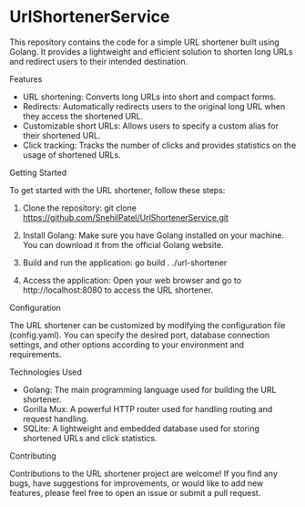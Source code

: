 # UrlShortenerService



This repository contains the code for a simple URL shortener built using Golang. It provides a lightweight and efficient solution to shorten long URLs and redirect users to their intended destination.

Features

* URL shortening: Converts long URLs into short and compact forms.
* Redirects: Automatically redirects users to the original long URL when they access the shortened URL.
* Customizable short URLs: Allows users to specify a custom alias for their shortened URL.
* Click tracking: Tracks the number of clicks and provides statistics on the usage of shortened URLs.

Getting Started

To get started with the URL shortener, follow these steps:
1. Clone the repository:  git clone https://github.com/SnehilPatel/UrlShortenerService.git 
2. Install Golang: Make sure you have Golang installed on your machine. You can download it from the official Golang website.
3. Build and run the application:                                                                                                            go build .
./url-shortener

4. Access the application: Open your web browser and go to http://localhost:8080 to access the URL shortener.



Configuration

The URL shortener can be customized by modifying the configuration file (config.yaml). You can specify the desired port, database connection settings, and other options according to your environment and requirements.

Technologies Used

* Golang: The main programming language used for building the URL shortener.
* Gorilla Mux: A powerful HTTP router used for handling routing and request handling.
* SQLite: A lightweight and embedded database used for storing shortened URLs and click statistics.

Contributing

Contributions to the URL shortener project are welcome! If you find any bugs, have suggestions for improvements, or would like to add new features, please feel free to open an issue or submit a pull request.

